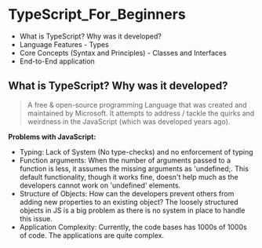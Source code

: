# TypeScript_For_Beginners

- What is TypeScript? Why was it developed?
- Language Features - Types
- Core Concepts (Syntax and Principles) - Classes and Interfaces
- End-to-End application

What is TypeScript? Why was it developed? 
-----------------------------------------
> A free & open-source programming Language that was created and maintained by Microsoft. It attempts to address / tackle the quirks and weirdness in the JavaScript (which was developed years ago). 

**Problems with JavaScript:**
- Typing: Lack of System (No type-checks) and no enforcement of typing
- Function arguments: When the number of arguments passed to a function is less, it assumes the missing arguments as 'undefined;. This default functionality, though it works fine, doesn't help much as the developers cannot work on 'undefined' elements. 
- Structure of Objects: How can the developers prevent others from adding new properties to an existing object? The loosely structured objects in JS is a big problem as there is no system in place to handle this issue.
- Application Complexity: Currently, the code bases has 1000s of 1000s of code. The applications are quite complex. 


